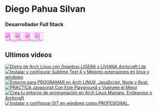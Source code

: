# Diego Pahua Silvan
### Desarrollador Full Stack
<a href="https://twitch.tv/d7egps" target="blank">
    <img style='filter: invert(18%) sepia(98%) saturate(2657%) hue-rotate(289deg) brightness(121%) contrast(140%);'
    src="https://cdn.jsdelivr.net/npm/simple-icons@3.0.1/icons/twitch.svg" alt="d7egps" height="28px" width="28px" />
</a>
<a href="https://youtube.com/@d7egps" target="blank">
    <img style='filter: invert(18%) sepia(98%) saturate(2657%) hue-rotate(289deg) brightness(121%) contrast(140%);'
    src="https://cdn.jsdelivr.net/npm/simple-icons@3.0.1/icons/youtube.svg" alt="d7egps" height="28px" width="28px" />
</a>
<a href="https://instagram.com/d7egps" target="blank">
    <img style='filter: invert(18%) sepia(98%) saturate(2657%) hue-rotate(289deg) brightness(121%) contrast(140%);'
    src="https://cdn.jsdelivr.net/npm/simple-icons@3.0.1/icons/instagram.svg" alt="d7egps" height="28px" width="28px" />
</a>
<a href="https://twitter.com/d7egps" target="blank">
    <img style='filter: invert(18%) sepia(98%) saturate(2657%) hue-rotate(289deg) brightness(121%) contrast(140%);'
    src="https://cdn.jsdelivr.net/npm/simple-icons@3.0.1/icons/twitter.svg" alt="d7egps" height="28px" width="28px" />
</a>

## Ultimos videos
<!-- BEGIN YOUTUBE-CARDS -->
[![Distro de Arch Linux con Openbox LIGERA y LIVIANA Archcraft Lite](https://ytcards.demolab.com/?id=Jlu6Sd65WyQ&title=Distro+de+Arch+Linux+con+Openbox+LIGERA+y+LIVIANA+Archcraft+Lite&lang=en&timestamp=1662418129&background_color=%230d1117&title_color=%23ffffff&stats_color=%23dedede&width=250 "Distro de Arch Linux con Openbox LIGERA y LIVIANA Archcraft Lite")](https://www.youtube.com/watch?v=Jlu6Sd65WyQ)
[![Instalar y configurar Sublime Text 4 y Mejores extensiones en linux y windows](https://ytcards.demolab.com/?id=vfWT-4AvgQY&title=Instalar+y+configurar+Sublime+Text+4+y+Mejores+extensiones+en+linux+y+windows&lang=en&timestamp=1662418112&background_color=%230d1117&title_color=%23ffffff&stats_color=%23dedede&width=250 "Instalar y configurar Sublime Text 4 y Mejores extensiones en linux y windows")](https://www.youtube.com/watch?v=vfWT-4AvgQY)
[![Entorno para PROGRAMAR en Arch LINUX, JavaScript, Node y Rust.](https://ytcards.demolab.com/?id=uqk6ngeJXvk&title=Entorno+para+PROGRAMAR+en+Arch+LINUX%2C+JavaScript%2C+Node+y+Rust.&lang=en&timestamp=1654458604&background_color=%230d1117&title_color=%23ffffff&stats_color=%23dedede&width=250 "Entorno para PROGRAMAR en Arch LINUX, JavaScript, Node y Rust.")](https://www.youtube.com/watch?v=uqk6ngeJXvk)
[![PRACTICA Javascript Con Este Playground y  Vuelvete el Mejor](https://ytcards.demolab.com/?id=l82i-UdtmSY&title=PRACTICA+Javascript+Con+Este+Playground+y++Vuelvete+el+Mejor&lang=en&timestamp=1654458512&background_color=%230d1117&title_color=%23ffffff&stats_color=%23dedede&width=250 "PRACTICA Javascript Con Este Playground y  Vuelvete el Mejor")](https://www.youtube.com/watch?v=l82i-UdtmSY)
[![Crea tu entorno de programación en Arch Linux Manjaro, Endeavour o Archcraft](https://ytcards.demolab.com/?id=5yndr7tFhiA&title=Crea+tu+entorno+de+programaci%C3%B3n+en+Arch+Linux+Manjaro%2C+Endeavour+o+Archcraft&lang=en&timestamp=1654457248&background_color=%230d1117&title_color=%23ffffff&stats_color=%23dedede&width=250 "Crea tu entorno de programación en Arch Linux Manjaro, Endeavour o Archcraft")](https://www.youtube.com/watch?v=5yndr7tFhiA)
[![Instalar y configurar GIT en windows como PROFESIONAL.](https://ytcards.demolab.com/?id=-pC1ZN1nDQA&title=Instalar+y+configurar+GIT+en+windows+como+PROFESIONAL.&lang=en&timestamp=1654397841&background_color=%230d1117&title_color=%23ffffff&stats_color=%23dedede&width=250 "Instalar y configurar GIT en windows como PROFESIONAL.")](https://www.youtube.com/watch?v=-pC1ZN1nDQA)
<!-- END YOUTUBE-CARDS -->
